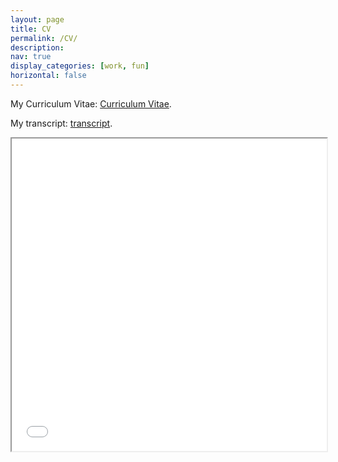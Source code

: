 ```yaml
---
layout: page
title: CV
permalink: /CV/
description: 
nav: true
display_categories: [work, fun]
horizontal: false
---
```

My Curriculum Vitae: [Curriculum Vitae](/assets/pdf/cv.pdf). 

My transcript: [transcript](/assets/pdf/普通成绩单英文_出国用_袁玉润(PB19111692).pdf). 

<iframe src="/assets/pdf/CV/cv.pdf#toolbar=0" width="100%" height="500px"></iframe>